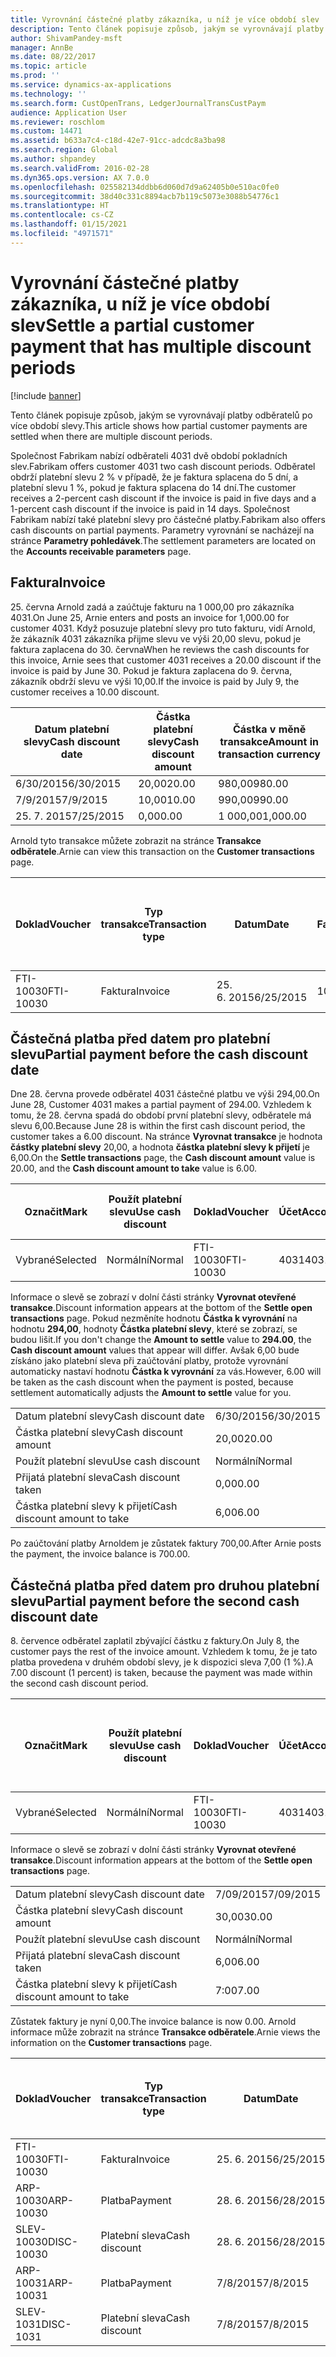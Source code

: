 ```yaml
---
title: Vyrovnání částečné platby zákazníka, u níž je více období slev
description: Tento článek popisuje způsob, jakým se vyrovnávají platby odběratelů po více období slevy.
author: ShivamPandey-msft
manager: AnnBe
ms.date: 08/22/2017
ms.topic: article
ms.prod: ''
ms.service: dynamics-ax-applications
ms.technology: ''
ms.search.form: CustOpenTrans, LedgerJournalTransCustPaym
audience: Application User
ms.reviewer: roschlom
ms.custom: 14471
ms.assetid: b633a7c4-c18d-42e7-91cc-adcdc8a3ba98
ms.search.region: Global
ms.author: shpandey
ms.search.validFrom: 2016-02-28
ms.dyn365.ops.version: AX 7.0.0
ms.openlocfilehash: 025582134ddbb6d060d7d9a62405b0e510ac0fe0
ms.sourcegitcommit: 38d40c331c8894acb7b119c5073e3088b54776c1
ms.translationtype: HT
ms.contentlocale: cs-CZ
ms.lasthandoff: 01/15/2021
ms.locfileid: "4971571"
---
```

# <a name="settle-a-partial-customer-payment-that-has-multiple-discount-periods"></a><span data-ttu-id="9f3c6-103">Vyrovnání částečné platby zákazníka, u níž je více období slev</span><span class="sxs-lookup"><span data-stu-id="9f3c6-103">Settle a partial customer payment that has multiple discount periods</span></span>

[!include [banner](../includes/banner.md)]

<span data-ttu-id="9f3c6-104">Tento článek popisuje způsob, jakým se vyrovnávají platby odběratelů po více období slevy.</span><span class="sxs-lookup"><span data-stu-id="9f3c6-104">This article shows how partial customer payments are settled when there are multiple discount periods.</span></span>

<span data-ttu-id="9f3c6-105">Společnost Fabrikam nabízí odběrateli 4031 dvě období pokladních slev.</span><span class="sxs-lookup"><span data-stu-id="9f3c6-105">Fabrikam offers customer 4031 two cash discount periods.</span></span> <span data-ttu-id="9f3c6-106">Odběratel obdrží platební slevu 2 % v případě, že je faktura splacena do 5 dní, a platební slevu 1 %, pokud je faktura splacena do 14 dní.</span><span class="sxs-lookup"><span data-stu-id="9f3c6-106">The customer receives a 2-percent cash discount if the invoice is paid in five days and a 1-percent cash discount if the invoice is paid in 14 days.</span></span> <span data-ttu-id="9f3c6-107">Společnost Fabrikam nabízí také platební slevy pro částečné platby.</span><span class="sxs-lookup"><span data-stu-id="9f3c6-107">Fabrikam also offers cash discounts on partial payments.</span></span> <span data-ttu-id="9f3c6-108">Parametry vyrovnání se nacházejí na stránce **Parametry pohledávek**.</span><span class="sxs-lookup"><span data-stu-id="9f3c6-108">The settlement parameters are located on the **Accounts receivable parameters** page.</span></span>

## <a name="invoice"></a><span data-ttu-id="9f3c6-109">Faktura</span><span class="sxs-lookup"><span data-stu-id="9f3c6-109">Invoice</span></span>
<span data-ttu-id="9f3c6-110">25. června Arnold zadá a zaúčtuje fakturu na 1 000,00 pro zákazníka 4031.</span><span class="sxs-lookup"><span data-stu-id="9f3c6-110">On June 25, Arnie enters and posts an invoice for 1,000.00 for customer 4031.</span></span> <span data-ttu-id="9f3c6-111">Když posuzuje platební slevy pro tuto fakturu, vidí Arnold, že zákazník 4031 zákazníka přijme slevu ve výši 20,00 slevu, pokud je faktura zaplacena do 30. června</span><span class="sxs-lookup"><span data-stu-id="9f3c6-111">When he reviews the cash discounts for this invoice, Arnie sees that customer 4031 receives a 20.00 discount if the invoice is paid by June 30.</span></span> <span data-ttu-id="9f3c6-112">Pokud je faktura zaplacena do 9. června, zákazník obdrží slevu ve výši 10,00.</span><span class="sxs-lookup"><span data-stu-id="9f3c6-112">If the invoice is paid by July 9, the customer receives a 10.00 discount.</span></span>

| <span data-ttu-id="9f3c6-113">Datum platební slevy</span><span class="sxs-lookup"><span data-stu-id="9f3c6-113">Cash discount date</span></span> | <span data-ttu-id="9f3c6-114">Částka platební slevy</span><span class="sxs-lookup"><span data-stu-id="9f3c6-114">Cash discount amount</span></span> | <span data-ttu-id="9f3c6-115">Částka v měně transakce</span><span class="sxs-lookup"><span data-stu-id="9f3c6-115">Amount in transaction currency</span></span> |
|--------------------|----------------------|--------------------------------|
| <span data-ttu-id="9f3c6-116">6/30/2015</span><span class="sxs-lookup"><span data-stu-id="9f3c6-116">6/30/2015</span></span>          | <span data-ttu-id="9f3c6-117">20,00</span><span class="sxs-lookup"><span data-stu-id="9f3c6-117">20.00</span></span>                | <span data-ttu-id="9f3c6-118">980,00</span><span class="sxs-lookup"><span data-stu-id="9f3c6-118">980.00</span></span>                         |
| <span data-ttu-id="9f3c6-119">7/9/2015</span><span class="sxs-lookup"><span data-stu-id="9f3c6-119">7/9/2015</span></span>           | <span data-ttu-id="9f3c6-120">10,00</span><span class="sxs-lookup"><span data-stu-id="9f3c6-120">10.00</span></span>                | <span data-ttu-id="9f3c6-121">990,00</span><span class="sxs-lookup"><span data-stu-id="9f3c6-121">990.00</span></span>                         |
| <span data-ttu-id="9f3c6-122">25. 7. 2015</span><span class="sxs-lookup"><span data-stu-id="9f3c6-122">7/25/2015</span></span>          | <span data-ttu-id="9f3c6-123">0,00</span><span class="sxs-lookup"><span data-stu-id="9f3c6-123">0.00</span></span>                 | <span data-ttu-id="9f3c6-124">1 000,00</span><span class="sxs-lookup"><span data-stu-id="9f3c6-124">1,000.00</span></span>                       |

<span data-ttu-id="9f3c6-125">Arnold tyto transakce můžete zobrazit na stránce **Transakce odběratele**.</span><span class="sxs-lookup"><span data-stu-id="9f3c6-125">Arnie can view this transaction on the **Customer transactions** page.</span></span>

| <span data-ttu-id="9f3c6-126">Doklad</span><span class="sxs-lookup"><span data-stu-id="9f3c6-126">Voucher</span></span>   | <span data-ttu-id="9f3c6-127">Typ transakce</span><span class="sxs-lookup"><span data-stu-id="9f3c6-127">Transaction type</span></span> | <span data-ttu-id="9f3c6-128">Datum</span><span class="sxs-lookup"><span data-stu-id="9f3c6-128">Date</span></span>      | <span data-ttu-id="9f3c6-129">Faktura</span><span class="sxs-lookup"><span data-stu-id="9f3c6-129">Invoice</span></span> | <span data-ttu-id="9f3c6-130">Částka Má dáti v transakční měně</span><span class="sxs-lookup"><span data-stu-id="9f3c6-130">Amount in transaction currency debit</span></span> | <span data-ttu-id="9f3c6-131">Částka Dal v transakční měně</span><span class="sxs-lookup"><span data-stu-id="9f3c6-131">Amount in transaction currency credit</span></span> | <span data-ttu-id="9f3c6-132">Zůstatek</span><span class="sxs-lookup"><span data-stu-id="9f3c6-132">Balance</span></span>  | <span data-ttu-id="9f3c6-133">Měna</span><span class="sxs-lookup"><span data-stu-id="9f3c6-133">Currency</span></span> |
|-----------|------------------|-----------|---------|--------------------------------------|---------------------------------------|----------|----------|
| <span data-ttu-id="9f3c6-134">FTI-10030</span><span class="sxs-lookup"><span data-stu-id="9f3c6-134">FTI-10030</span></span> | <span data-ttu-id="9f3c6-135">Faktura</span><span class="sxs-lookup"><span data-stu-id="9f3c6-135">Invoice</span></span>          | <span data-ttu-id="9f3c6-136">25. 6. 2015</span><span class="sxs-lookup"><span data-stu-id="9f3c6-136">6/25/2015</span></span> | <span data-ttu-id="9f3c6-137">10030</span><span class="sxs-lookup"><span data-stu-id="9f3c6-137">10030</span></span>   | <span data-ttu-id="9f3c6-138">1 000,00</span><span class="sxs-lookup"><span data-stu-id="9f3c6-138">1,000.00</span></span>                             |                                       | <span data-ttu-id="9f3c6-139">1 000,00</span><span class="sxs-lookup"><span data-stu-id="9f3c6-139">1,000.00</span></span> | <span data-ttu-id="9f3c6-140">USD</span><span class="sxs-lookup"><span data-stu-id="9f3c6-140">USD</span></span>      |

## <a name="partial-payment-before-the-cash-discount-date"></a><span data-ttu-id="9f3c6-141">Částečná platba před datem pro platební slevu</span><span class="sxs-lookup"><span data-stu-id="9f3c6-141">Partial payment before the cash discount date</span></span>
<span data-ttu-id="9f3c6-142">Dne 28. června provede odběratel 4031 částečné platbu ve výši 294,00.</span><span class="sxs-lookup"><span data-stu-id="9f3c6-142">On June 28, Customer 4031 makes a partial payment of 294.00.</span></span> <span data-ttu-id="9f3c6-143">Vzhledem k tomu, že 28. června spadá do období první platební slevy, odběratele má slevu 6,00.</span><span class="sxs-lookup"><span data-stu-id="9f3c6-143">Because June 28 is within the first cash discount period, the customer takes a 6.00 discount.</span></span> <span data-ttu-id="9f3c6-144">Na stránce **Vyrovnat transakce** je hodnota **částky platební slevy** 20,00, a hodnota **částka platební slevy k přijetí** je 6,00.</span><span class="sxs-lookup"><span data-stu-id="9f3c6-144">On the **Settle transactions** page, the **Cash discount amount** value is 20.00, and the **Cash discount amount to take** value is 6.00.</span></span>

| <span data-ttu-id="9f3c6-145">Označit</span><span class="sxs-lookup"><span data-stu-id="9f3c6-145">Mark</span></span>     | <span data-ttu-id="9f3c6-146">Použít platební slevu</span><span class="sxs-lookup"><span data-stu-id="9f3c6-146">Use cash discount</span></span> | <span data-ttu-id="9f3c6-147">Doklad</span><span class="sxs-lookup"><span data-stu-id="9f3c6-147">Voucher</span></span>   | <span data-ttu-id="9f3c6-148">Účet</span><span class="sxs-lookup"><span data-stu-id="9f3c6-148">Account</span></span> | <span data-ttu-id="9f3c6-149">Datum</span><span class="sxs-lookup"><span data-stu-id="9f3c6-149">Date</span></span>      | <span data-ttu-id="9f3c6-150">Datum splatnosti</span><span class="sxs-lookup"><span data-stu-id="9f3c6-150">Due date</span></span>  | <span data-ttu-id="9f3c6-151">Faktura</span><span class="sxs-lookup"><span data-stu-id="9f3c6-151">Invoice</span></span> | <span data-ttu-id="9f3c6-152">Částka v měně transakce</span><span class="sxs-lookup"><span data-stu-id="9f3c6-152">Amount in transaction currency</span></span> | <span data-ttu-id="9f3c6-153">Měna</span><span class="sxs-lookup"><span data-stu-id="9f3c6-153">Currency</span></span> | <span data-ttu-id="9f3c6-154">Částka k vyrovnání</span><span class="sxs-lookup"><span data-stu-id="9f3c6-154">Amount to settle</span></span> |
|----------|-------------------|-----------|---------|-----------|-----------|---------|--------------------------------|----------|------------------|
| <span data-ttu-id="9f3c6-155">Vybrané</span><span class="sxs-lookup"><span data-stu-id="9f3c6-155">Selected</span></span> | <span data-ttu-id="9f3c6-156">Normální</span><span class="sxs-lookup"><span data-stu-id="9f3c6-156">Normal</span></span>            | <span data-ttu-id="9f3c6-157">FTI-10030</span><span class="sxs-lookup"><span data-stu-id="9f3c6-157">FTI-10030</span></span> | <span data-ttu-id="9f3c6-158">4031</span><span class="sxs-lookup"><span data-stu-id="9f3c6-158">4031</span></span>    | <span data-ttu-id="9f3c6-159">25. 6. 2015</span><span class="sxs-lookup"><span data-stu-id="9f3c6-159">6/25/2015</span></span> | <span data-ttu-id="9f3c6-160">25. 7. 2015</span><span class="sxs-lookup"><span data-stu-id="9f3c6-160">7/25/2015</span></span> | <span data-ttu-id="9f3c6-161">10030</span><span class="sxs-lookup"><span data-stu-id="9f3c6-161">10030</span></span>   | <span data-ttu-id="9f3c6-162">1 000,00</span><span class="sxs-lookup"><span data-stu-id="9f3c6-162">1,000.00</span></span>                       | <span data-ttu-id="9f3c6-163">USD</span><span class="sxs-lookup"><span data-stu-id="9f3c6-163">USD</span></span>      | <span data-ttu-id="9f3c6-164">294,00</span><span class="sxs-lookup"><span data-stu-id="9f3c6-164">294.00</span></span>           |

<span data-ttu-id="9f3c6-165">Informace o slevě se zobrazí v dolní části stránky **Vyrovnat otevřené transakce**.</span><span class="sxs-lookup"><span data-stu-id="9f3c6-165">Discount information appears at the bottom of the **Settle open transactions** page.</span></span> <span data-ttu-id="9f3c6-166">Pokud nezměníte hodnotu **Částka k vyrovnání** na hodnotu **294,00**, hodnoty **Částka platební slevy**, které se zobrazí, se budou lišit.</span><span class="sxs-lookup"><span data-stu-id="9f3c6-166">If you don't change the **Amount to settle** value to **294.00**, the **Cash discount amount** values that appear will differ.</span></span> <span data-ttu-id="9f3c6-167">Avšak 6,00 bude získáno jako platební sleva při zaúčtování platby, protože vyrovnání automaticky nastaví hodnotu **Částka k vyrovnání** za vás.</span><span class="sxs-lookup"><span data-stu-id="9f3c6-167">However, 6.00 will be taken as the cash discount when the payment is posted, because settlement automatically adjusts the **Amount to settle** value for you.</span></span>

|                              |           |
|------------------------------|-----------|
| <span data-ttu-id="9f3c6-168">Datum platební slevy</span><span class="sxs-lookup"><span data-stu-id="9f3c6-168">Cash discount date</span></span>           | <span data-ttu-id="9f3c6-169">6/30/2015</span><span class="sxs-lookup"><span data-stu-id="9f3c6-169">6/30/2015</span></span> |
| <span data-ttu-id="9f3c6-170">Částka platební slevy</span><span class="sxs-lookup"><span data-stu-id="9f3c6-170">Cash discount amount</span></span>         | <span data-ttu-id="9f3c6-171">20,00</span><span class="sxs-lookup"><span data-stu-id="9f3c6-171">20.00</span></span>     |
| <span data-ttu-id="9f3c6-172">Použít platební slevu</span><span class="sxs-lookup"><span data-stu-id="9f3c6-172">Use cash discount</span></span>            | <span data-ttu-id="9f3c6-173">Normální</span><span class="sxs-lookup"><span data-stu-id="9f3c6-173">Normal</span></span>    |
| <span data-ttu-id="9f3c6-174">Přijatá platební sleva</span><span class="sxs-lookup"><span data-stu-id="9f3c6-174">Cash discount taken</span></span>          | <span data-ttu-id="9f3c6-175">0,00</span><span class="sxs-lookup"><span data-stu-id="9f3c6-175">0.00</span></span>      |
| <span data-ttu-id="9f3c6-176">Částka platební slevy k přijetí</span><span class="sxs-lookup"><span data-stu-id="9f3c6-176">Cash discount amount to take</span></span> | <span data-ttu-id="9f3c6-177">6,00</span><span class="sxs-lookup"><span data-stu-id="9f3c6-177">6.00</span></span>      |

<span data-ttu-id="9f3c6-178">Po zaúčtování platby Arnoldem je zůstatek faktury 700,00.</span><span class="sxs-lookup"><span data-stu-id="9f3c6-178">After Arnie posts the payment, the invoice balance is 700.00.</span></span>

## <a name="partial-payment-before-the-second-cash-discount-date"></a><span data-ttu-id="9f3c6-179">Částečná platba před datem pro druhou platební slevu</span><span class="sxs-lookup"><span data-stu-id="9f3c6-179">Partial payment before the second cash discount date</span></span>
<span data-ttu-id="9f3c6-180">8. července odběratel zaplatil zbývající částku z faktury.</span><span class="sxs-lookup"><span data-stu-id="9f3c6-180">On July 8, the customer pays the rest of the invoice amount.</span></span> <span data-ttu-id="9f3c6-181">Vzhledem k tomu, že je tato platba provedena v druhém období slevy, je k dispozici sleva 7,00 (1 %).</span><span class="sxs-lookup"><span data-stu-id="9f3c6-181">A 7.00 discount (1 percent) is taken, because the payment was made within the second cash discount period.</span></span>

| <span data-ttu-id="9f3c6-182">Označit</span><span class="sxs-lookup"><span data-stu-id="9f3c6-182">Mark</span></span>     | <span data-ttu-id="9f3c6-183">Použít platební slevu</span><span class="sxs-lookup"><span data-stu-id="9f3c6-183">Use cash discount</span></span> | <span data-ttu-id="9f3c6-184">Doklad</span><span class="sxs-lookup"><span data-stu-id="9f3c6-184">Voucher</span></span>   | <span data-ttu-id="9f3c6-185">Účet</span><span class="sxs-lookup"><span data-stu-id="9f3c6-185">Account</span></span> | <span data-ttu-id="9f3c6-186">Datum</span><span class="sxs-lookup"><span data-stu-id="9f3c6-186">Date</span></span>      | <span data-ttu-id="9f3c6-187">Datum splatnosti</span><span class="sxs-lookup"><span data-stu-id="9f3c6-187">Due date</span></span>  | <span data-ttu-id="9f3c6-188">Faktura</span><span class="sxs-lookup"><span data-stu-id="9f3c6-188">Invoice</span></span> | <span data-ttu-id="9f3c6-189">Částka Má dáti v transakční měně</span><span class="sxs-lookup"><span data-stu-id="9f3c6-189">Amount in transaction currency debit</span></span> | <span data-ttu-id="9f3c6-190">Částka Dal v transakční měně</span><span class="sxs-lookup"><span data-stu-id="9f3c6-190">Amount in transaction currency credit</span></span> | <span data-ttu-id="9f3c6-191">Měna</span><span class="sxs-lookup"><span data-stu-id="9f3c6-191">Currency</span></span> | <span data-ttu-id="9f3c6-192">Částka k vyrovnání</span><span class="sxs-lookup"><span data-stu-id="9f3c6-192">Amount to settle</span></span> |
|----------|-------------------|-----------|---------|-----------|-----------|---------|--------------------------------------|---------------------------------------|----------|------------------|
| <span data-ttu-id="9f3c6-193">Vybrané</span><span class="sxs-lookup"><span data-stu-id="9f3c6-193">Selected</span></span> | <span data-ttu-id="9f3c6-194">Normální</span><span class="sxs-lookup"><span data-stu-id="9f3c6-194">Normal</span></span>            | <span data-ttu-id="9f3c6-195">FTI-10030</span><span class="sxs-lookup"><span data-stu-id="9f3c6-195">FTI-10030</span></span> | <span data-ttu-id="9f3c6-196">4031</span><span class="sxs-lookup"><span data-stu-id="9f3c6-196">4031</span></span>    | <span data-ttu-id="9f3c6-197">25. 6. 2015</span><span class="sxs-lookup"><span data-stu-id="9f3c6-197">6/25/2015</span></span> | <span data-ttu-id="9f3c6-198">25. 7. 2015</span><span class="sxs-lookup"><span data-stu-id="9f3c6-198">7/25/2015</span></span> | <span data-ttu-id="9f3c6-199">10030</span><span class="sxs-lookup"><span data-stu-id="9f3c6-199">10030</span></span>   | <span data-ttu-id="9f3c6-200">700,00</span><span class="sxs-lookup"><span data-stu-id="9f3c6-200">700.00</span></span>                               |                                       | <span data-ttu-id="9f3c6-201">USD</span><span class="sxs-lookup"><span data-stu-id="9f3c6-201">USD</span></span>      | <span data-ttu-id="9f3c6-202">693,00</span><span class="sxs-lookup"><span data-stu-id="9f3c6-202">693.00</span></span>           |

<span data-ttu-id="9f3c6-203">Informace o slevě se zobrazí v dolní části stránky **Vyrovnat otevřené transakce**.</span><span class="sxs-lookup"><span data-stu-id="9f3c6-203">Discount information appears at the bottom of the **Settle open transactions** page.</span></span>

|                              |           |
|------------------------------|-----------|
| <span data-ttu-id="9f3c6-204">Datum platební slevy</span><span class="sxs-lookup"><span data-stu-id="9f3c6-204">Cash discount date</span></span>           | <span data-ttu-id="9f3c6-205">7/09/2015</span><span class="sxs-lookup"><span data-stu-id="9f3c6-205">7/09/2015</span></span> |
| <span data-ttu-id="9f3c6-206">Částka platební slevy</span><span class="sxs-lookup"><span data-stu-id="9f3c6-206">Cash discount amount</span></span>         | <span data-ttu-id="9f3c6-207">30,00</span><span class="sxs-lookup"><span data-stu-id="9f3c6-207">30.00</span></span>     |
| <span data-ttu-id="9f3c6-208">Použít platební slevu</span><span class="sxs-lookup"><span data-stu-id="9f3c6-208">Use cash discount</span></span>            | <span data-ttu-id="9f3c6-209">Normální</span><span class="sxs-lookup"><span data-stu-id="9f3c6-209">Normal</span></span>    |
| <span data-ttu-id="9f3c6-210">Přijatá platební sleva</span><span class="sxs-lookup"><span data-stu-id="9f3c6-210">Cash discount taken</span></span>          | <span data-ttu-id="9f3c6-211">6,00</span><span class="sxs-lookup"><span data-stu-id="9f3c6-211">6.00</span></span>      |
| <span data-ttu-id="9f3c6-212">Částka platební slevy k přijetí</span><span class="sxs-lookup"><span data-stu-id="9f3c6-212">Cash discount amount to take</span></span> | <span data-ttu-id="9f3c6-213">7:00</span><span class="sxs-lookup"><span data-stu-id="9f3c6-213">7.00</span></span>      |

<span data-ttu-id="9f3c6-214">Zůstatek faktury je nyní 0,00.</span><span class="sxs-lookup"><span data-stu-id="9f3c6-214">The invoice balance is now 0.00.</span></span> <span data-ttu-id="9f3c6-215">Arnold informace může zobrazit na stránce **Transakce odběratele**.</span><span class="sxs-lookup"><span data-stu-id="9f3c6-215">Arnie views the information on the **Customer transactions** page.</span></span>

| <span data-ttu-id="9f3c6-216">Doklad</span><span class="sxs-lookup"><span data-stu-id="9f3c6-216">Voucher</span></span>    | <span data-ttu-id="9f3c6-217">Typ transakce</span><span class="sxs-lookup"><span data-stu-id="9f3c6-217">Transaction type</span></span> | <span data-ttu-id="9f3c6-218">Datum</span><span class="sxs-lookup"><span data-stu-id="9f3c6-218">Date</span></span>      | <span data-ttu-id="9f3c6-219">Faktura</span><span class="sxs-lookup"><span data-stu-id="9f3c6-219">Invoice</span></span> | <span data-ttu-id="9f3c6-220">Částka Má dáti v transakční měně</span><span class="sxs-lookup"><span data-stu-id="9f3c6-220">Amount in transaction currency debit</span></span> | <span data-ttu-id="9f3c6-221">Částka Dal v transakční měně</span><span class="sxs-lookup"><span data-stu-id="9f3c6-221">Amount in transaction currency credit</span></span> | <span data-ttu-id="9f3c6-222">Zůstatek</span><span class="sxs-lookup"><span data-stu-id="9f3c6-222">Balance</span></span> | <span data-ttu-id="9f3c6-223">Měna</span><span class="sxs-lookup"><span data-stu-id="9f3c6-223">Currency</span></span> |
|------------|------------------|-----------|---------|--------------------------------------|---------------------------------------|---------|----------|
| <span data-ttu-id="9f3c6-224">FTI-10030</span><span class="sxs-lookup"><span data-stu-id="9f3c6-224">FTI-10030</span></span>  | <span data-ttu-id="9f3c6-225">Faktura</span><span class="sxs-lookup"><span data-stu-id="9f3c6-225">Invoice</span></span>          | <span data-ttu-id="9f3c6-226">25. 6. 2015</span><span class="sxs-lookup"><span data-stu-id="9f3c6-226">6/25/2015</span></span> | <span data-ttu-id="9f3c6-227">10030</span><span class="sxs-lookup"><span data-stu-id="9f3c6-227">10030</span></span>   | <span data-ttu-id="9f3c6-228">1 000,00</span><span class="sxs-lookup"><span data-stu-id="9f3c6-228">1,000.00</span></span>                             |                                       | <span data-ttu-id="9f3c6-229">0,00</span><span class="sxs-lookup"><span data-stu-id="9f3c6-229">0.00</span></span>    | <span data-ttu-id="9f3c6-230">USD</span><span class="sxs-lookup"><span data-stu-id="9f3c6-230">USD</span></span>      |
| <span data-ttu-id="9f3c6-231">ARP-10030</span><span class="sxs-lookup"><span data-stu-id="9f3c6-231">ARP-10030</span></span>  |  <span data-ttu-id="9f3c6-232">Platba</span><span class="sxs-lookup"><span data-stu-id="9f3c6-232">Payment</span></span>         | <span data-ttu-id="9f3c6-233">28. 6. 2015</span><span class="sxs-lookup"><span data-stu-id="9f3c6-233">6/28/2015</span></span> |         |                                      | <span data-ttu-id="9f3c6-234">294,00</span><span class="sxs-lookup"><span data-stu-id="9f3c6-234">294.00</span></span>                                | <span data-ttu-id="9f3c6-235">0,00</span><span class="sxs-lookup"><span data-stu-id="9f3c6-235">0.00</span></span>    | <span data-ttu-id="9f3c6-236">USD</span><span class="sxs-lookup"><span data-stu-id="9f3c6-236">USD</span></span>      |
| <span data-ttu-id="9f3c6-237">SLEV-10030</span><span class="sxs-lookup"><span data-stu-id="9f3c6-237">DISC-10030</span></span> |  <span data-ttu-id="9f3c6-238">Platební sleva</span><span class="sxs-lookup"><span data-stu-id="9f3c6-238">Cash discount</span></span>   | <span data-ttu-id="9f3c6-239">28. 6. 2015</span><span class="sxs-lookup"><span data-stu-id="9f3c6-239">6/28/2015</span></span> |         |                                      | <span data-ttu-id="9f3c6-240">6,00</span><span class="sxs-lookup"><span data-stu-id="9f3c6-240">6.00</span></span>                                  | <span data-ttu-id="9f3c6-241">0,00</span><span class="sxs-lookup"><span data-stu-id="9f3c6-241">0.00</span></span>    | <span data-ttu-id="9f3c6-242">USD</span><span class="sxs-lookup"><span data-stu-id="9f3c6-242">USD</span></span>      |
| <span data-ttu-id="9f3c6-243">ARP-10031</span><span class="sxs-lookup"><span data-stu-id="9f3c6-243">ARP-10031</span></span>  |  <span data-ttu-id="9f3c6-244">Platba</span><span class="sxs-lookup"><span data-stu-id="9f3c6-244">Payment</span></span>         | <span data-ttu-id="9f3c6-245">7/8/2015</span><span class="sxs-lookup"><span data-stu-id="9f3c6-245">7/8/2015</span></span>  |         |                                      | <span data-ttu-id="9f3c6-246">693,00</span><span class="sxs-lookup"><span data-stu-id="9f3c6-246">693.00</span></span>                                | <span data-ttu-id="9f3c6-247">0,00</span><span class="sxs-lookup"><span data-stu-id="9f3c6-247">0.00</span></span>    | <span data-ttu-id="9f3c6-248">USD</span><span class="sxs-lookup"><span data-stu-id="9f3c6-248">USD</span></span>      |
| <span data-ttu-id="9f3c6-249">SLEV-1031</span><span class="sxs-lookup"><span data-stu-id="9f3c6-249">DISC-1031</span></span>  |  <span data-ttu-id="9f3c6-250">Platební sleva</span><span class="sxs-lookup"><span data-stu-id="9f3c6-250">Cash discount</span></span>   | <span data-ttu-id="9f3c6-251">7/8/2015</span><span class="sxs-lookup"><span data-stu-id="9f3c6-251">7/8/2015</span></span>  |         |                                      | <span data-ttu-id="9f3c6-252">7:00</span><span class="sxs-lookup"><span data-stu-id="9f3c6-252">7.00</span></span>                                  | <span data-ttu-id="9f3c6-253">0,00</span><span class="sxs-lookup"><span data-stu-id="9f3c6-253">0.00</span></span>    | <span data-ttu-id="9f3c6-254">USD</span><span class="sxs-lookup"><span data-stu-id="9f3c6-254">USD</span></span>      |





